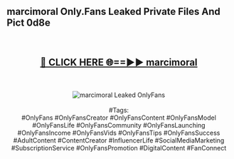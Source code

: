 <h2>marcimoral Only.Fans Leaked Private Files And Pict 0d8e</h2>
<br>
<div align="center">
<h2><a href="https://mediafiles.top/marcimoral" rel="nofollow">🔴 CLICK HERE 🌐==►► marcimoral</a></h2>
<br>
<br>
<a href="https://mediafiles.top/marcimoral" rel="nofollow" data-target="animated-image.originalLink"><img src="https://i.ibb.co.com/WyWwxjT/player-gif2.gif" alt="marcimoral Leaked OnlyFans" style="max-width: 100%; display: inline-block;" data-target="animated-image.originalImage"></a>
<br><br>
#Tags:
<br>
#OnlyFans #OnlyFansCreator #OnlyFansContent #OnlyFansModel #OnlyFansLife #OnlyFansCommunity #OnlyFansLaunching #OnlyFansIncome #OnlyFansVids #OnlyFansTips #OnlyFansSuccess #AdultContent #ContentCreator #InfluencerLife #SocialMediaMarketing #SubscriptionService #OnlyFansPromotion #DigitalContent #FanConnect
</div>
<br>